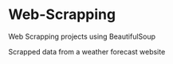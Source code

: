 # Web-Scrapping
Web Scrapping projects using BeautifulSoup

Scrapped data from a weather forecast website
